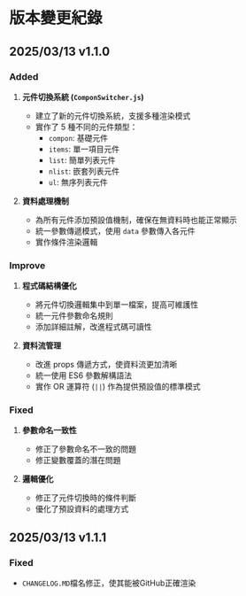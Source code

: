 # 版本變更紀錄

## 2025/03/13  v1.1.0  

### Added

1. **元件切換系統 (`ComponSwitcher.js`)**
   - 建立了新的元件切換系統，支援多種渲染模式
   - 實作了 5 種不同的元件類型：
     - `compon`: 基礎元件
     - `items`: 單一項目元件
     - `list`: 簡單列表元件
     - `nlist`: 嵌套列表元件
     - `ul`: 無序列表元件

2. **資料處理機制**
   - 為所有元件添加預設值機制，確保在無資料時也能正常顯示
   - 統一參數傳遞模式，使用 `data` 參數傳入各元件
   - 實作條件渲染邏輯

### Improve

1. **程式碼結構優化**
   - 將元件切換邏輯集中到單一檔案，提高可維護性
   - 統一元件參數命名規則
   - 添加詳細註解，改進程式碼可讀性

2. **資料流管理**
   - 改進 props 傳遞方式，使資料流更加清晰
   - 統一使用 ES6 參數解構語法
   - 實作 OR 運算符 (`||`) 作為提供預設值的標準模式

### Fixed

1. **參數命名一致性**
   - 修正了參數命名不一致的問題
   - 修正變數覆蓋的潛在問題

2. **邏輯優化**
   - 修正了元件切換時的條件判斷
   - 優化了預設資料的處理方式

## 2025/03/13  v1.1.1
### Fixed
   - `CHANGELOG.MD`檔名修正，使其能被GitHub正確渲染